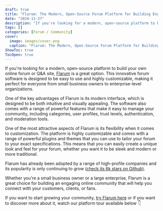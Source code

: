 ```yaml
---
draft: true
title: "Flarum: The Modern, Open-Source Forum Platform for Building Engaging Communities"
date: "2024-11-27"
description: "If you're looking for a modern, open-source platform to build your own online forum or Q&A site, Flarum is a great option. This innovative forum software is designed to be easy to use and highly customizable, making it perfect for everyone from small business owners to"
tags: []
categories: [Forum / Community]
cover:
  image: images/cover.png
  caption: "Flarum: The Modern, Open-Source Forum Platform for Building Engaging Communities"
ShowToc: true
TocOpen: true
---
```



If you're looking for a modern, open\-source platform to build your own online forum or Q\&A site, [Flarum](https://octabyte.io/open-source/flarum?ref=blog.octabyte.io) is a great option. This innovative forum software is designed to be easy to use and highly customizable, making it perfect for everyone from small business owners to enterprise\-level organizations.

One of the key advantages of Flarum is its modern interface, which is designed to be both intuitive and visually appealing. The software also comes with a range of powerful features that make it easy to manage your community, including categories, user profiles, trust levels, authentication, and moderation tools.

One of the most attractive aspects of Flarum is its flexibility when it comes to customization. The platform is highly customizable and comes with a range of powerful plugins and themes that you can use to tailor your forum to your exact specifications. This means that you can easily create a unique look and feel for your forum, whether you want it to be sleek and modern or more traditional.

Flarum has already been adopted by a range of high\-profile companies and its popularity is only continuing to grow ([check its 6k stars on Github)](https://github.com/flarum/framework?ref=blog.octabyte.io). 

Whether you're a small business owner or a large enterprise, Flarum is a great choice for building an engaging online community that will help you connect with your customers, clients, or fans.

If you want to start growing your community, [try Flarum here](https://octabyte.io/open-source/flarum?ref=blog.octabyte.io) or if you want to discover more about it, watch our platform tour available below 👇



